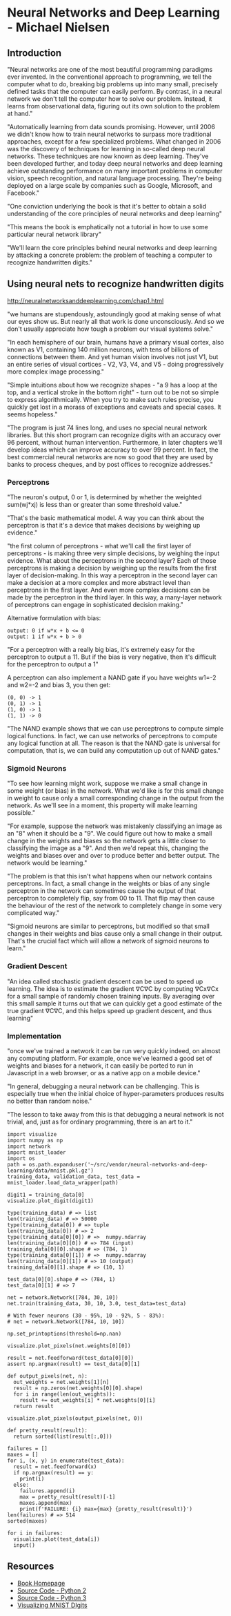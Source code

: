# Neural Networks and Deep Learning - Michael Nielsen

## Introduction

"Neural networks are one of the most beautiful programming paradigms ever invented. In the conventional approach to programming, we tell the computer what to do, breaking big problems up into many small, precisely defined tasks that the computer can easily perform. By contrast, in a neural network we don't tell the computer how to solve our problem. Instead, it learns from observational data, figuring out its own solution to the problem at hand."

"Automatically learning from data sounds promising. However, until 2006 we didn't know how to train neural networks to surpass more traditional approaches, except for a few specialized problems. What changed in 2006 was the discovery of techniques for learning in so-called deep neural networks. These techniques are now known as deep learning. They've been developed further, and today deep neural networks and deep learning achieve outstanding performance on many important problems in computer vision, speech recognition, and natural language processing. They're being deployed on a large scale by companies such as Google, Microsoft, and Facebook."

"One conviction underlying the book is that it's better to obtain a solid understanding of the core principles of neural networks and deep learning"

"This means the book is emphatically not a tutorial in how to use some particular neural network library"

"We'll learn the core principles behind neural networks and deep learning by attacking a concrete problem: the problem of teaching a computer to recognize handwritten digits."

## Using neural nets to recognize handwritten digits

http://neuralnetworksanddeeplearning.com/chap1.html

"we humans are stupendously, astoundingly good at making sense of what our eyes show us. But nearly all that work is done unconsciously. And so we don't usually appreciate how tough a problem our visual systems solve."

"In each hemisphere of our brain, humans have a primary visual cortex, also known as V1, containing 140 million neurons, with tens of billions of connections between them. And yet human vision involves not just V1, but an entire series of visual cortices - V2, V3, V4, and V5 - doing progressively more complex image processing."

"Simple intuitions about how we recognize shapes - "a 9 has a loop at the top, and a vertical stroke in the bottom right" - turn out to be not so simple to express algorithmically. When you try to make such rules precise, you quickly get lost in a morass of exceptions and caveats and special cases. It seems hopeless."

"The program is just 74 lines long, and uses no special neural network libraries. But this short program can recognize digits with an accuracy over 96 percent, without human intervention. Furthermore, in later chapters we'll develop ideas which can improve accuracy to over 99 percent. In fact, the best commercial neural networks are now so good that they are used by banks to process cheques, and by post offices to recognize addresses."

### Perceptrons

"The neuron's output, 0 or 1, is determined by whether the weighted sum(wj*xj) is less than or greater than some threshold value."

"That's the basic mathematical model. A way you can think about the perceptron is that it's a device that makes decisions by weighing up evidence."

"the first column of perceptrons - what we'll call the first layer of perceptrons - is making three very simple decisions, by weighing the input evidence. What about the perceptrons in the second layer? Each of those perceptrons is making a decision by weighing up the results from the first layer of decision-making. In this way a perceptron in the second layer can make a decision at a more complex and more abstract level than perceptrons in the first layer. And even more complex decisions can be made by the perceptron in the third layer. In this way, a many-layer network of perceptrons can engage in sophisticated decision making."

Alternative formulation with bias:

```
output: 0 if w*x + b <= 0
output: 1 if w*x + b > 0
```

"For a perceptron with a really big bias, it's extremely easy for the perceptron to output a 11. But if the bias is very negative, then it's difficult for the perceptron to output a 1"

A perceptron can also implement a NAND gate if you have weights w1=-2 and w2=-2 and bias 3, you then get:

```
(0, 0) -> 1
(0, 1) -> 1
(1, 0) -> 1
(1, 1) -> 0
```

"The NAND example shows that we can use perceptrons to compute simple logical functions. In fact, we can use networks of perceptrons to compute any logical function at all. The reason is that the NAND gate is universal for computation, that is, we can build any computation up out of NAND gates."

### Sigmoid Neurons

"To see how learning might work, suppose we make a small change in some weight (or bias) in the network. What we'd like is for this small change in weight to cause only a small corresponding change in the output from the network. As we'll see in a moment, this property will make learning possible."

"For example, suppose the network was mistakenly classifying an image as an "8" when it should be a "9". We could figure out how to make a small change in the weights and biases so the network gets a little closer to classifying the image as a "9". And then we'd repeat this, changing the weights and biases over and over to produce better and better output. The network would be learning."

"The problem is that this isn't what happens when our network contains perceptrons. In fact, a small change in the weights or bias of any single perceptron in the network can sometimes cause the output of that perceptron to completely flip, say from 00 to 11. That flip may then cause the behaviour of the rest of the network to completely change in some very complicated way."

"Sigmoid neurons are similar to perceptrons, but modified so that small changes in their weights and bias cause only a small change in their output. That's the crucial fact which will allow a network of sigmoid neurons to learn."

### Gradient Descent

"An idea called stochastic gradient descent can be used to speed up learning. The idea is to estimate the gradient ∇C∇C by computing ∇Cx∇Cx for a small sample of randomly chosen training inputs. By averaging over this small sample it turns out that we can quickly get a good estimate of the true gradient ∇C∇C, and this helps speed up gradient descent, and thus learning"

### Implementation

"once we've trained a network it can be run very quickly indeed, on almost any computing platform. For example, once we've learned a good set of weights and biases for a network, it can easily be ported to run in Javascript in a web browser, or as a native app on a mobile device."

"In general, debugging a neural network can be challenging. This is especially true when the initial choice of hyper-parameters produces results no better than random noise."

"The lesson to take away from this is that debugging a neural network is not trivial, and, just as for ordinary programming, there is an art to it."


```
import visualize
import numpy as np
import network
import mnist_loader
import os
path = os.path.expanduser('~/src/vendor/neural-networks-and-deep-learning/data/mnist.pkl.gz')
training_data, validation_data, test_data = mnist_loader.load_data_wrapper(path)

digit1 = training_data[0]
visualize.plot_digit(digit1)

type(training_data) # => list
len(training_data) # => 50000
type(training_data[0]) # => tuple
len(training_data[0]) # => 2
type(training_data[0][0]) # =>  numpy.ndarray
len(training_data[0][0]) # => 784 (input)
training_data[0][0].shape # => (784, 1)
type(training_data[0][1]) # =>  numpy.ndarray
len(training_data[0][1]) # => 10 (output)
training_data[0][1].shape # => (10, 1)

test_data[0][0].shape # => (784, 1)
test_data[0][1] # => 7

net = network.Network([784, 30, 10])
net.train(training_data, 30, 10, 3.0, test_data=test_data)

# With fewer neurons (30 - 95%, 10 - 92%, 5 - 83%):
# net = network.Network([784, 10, 10])

np.set_printoptions(threshold=np.nan)

visualize.plot_pixels(net.weights[0][0])

result = net.feedforward(test_data[0][0])
assert np.argmax(result) == test_data[0][1]

def output_pixels(net, n):
  out_weights = net.weights[1][n]
  result = np.zeros(net.weights[0][0].shape)
  for i in range(len(out_weights)):
    result += out_weights[i] * net.weights[0][i]
  return result

visualize.plot_pixels(output_pixels(net, 0))

def pretty_result(result):
  return sorted(list(result[:,0]))

failures = []
maxes = []
for i, (x, y) in enumerate(test_data):
  result = net.feedforward(x)
  if np.argmax(result) == y:
    print(i)
  else:
    failures.append(i)
    max = pretty_result(result)[-1]
    maxes.append(max)
    print(f'FAILURE: {i} max={max} {pretty_result(result)}')
len(failures) # => 514
sorted(maxes)

for i in failures:
  visualize.plot(test_data[i])
  input()
```

## Resources

* [Book Homepage](http://neuralnetworksanddeeplearning.com)
* [Source Code - Python 2](https://github.com/mnielsen/neural-networks-and-deep-learning)
* [Source Code - Python 3](https://github.com/MichalDanielDobrzanski/DeepLearningPython35)
* [Visualizing MNIST DIgits](https://stackoverflow.com/questions/37228371/visualize-mnist-dataset-using-opencv-or-matplotlib-pyplot)
